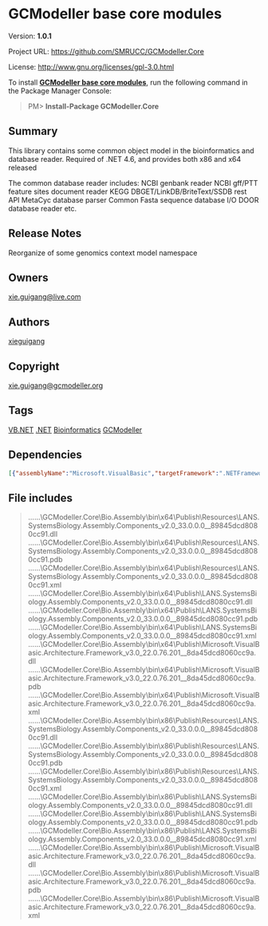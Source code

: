 # GCModeller base core modules
Version: **1.0.1**

Project URL: https://github.com/SMRUCC/GCModeller.Core

License: http://www.gnu.org/licenses/gpl-3.0.html

To install **[GCModeller base core modules](https://www.nuget.org/packages/GCModeller.Core/)**, run the following command in the Package Manager Console:
> PM>  **Install-Package GCModeller.Core**


## Summary
This library contains some common object model in the bioinformatics and database reader.
Required of .NET 4.6, and provides both x86 and x64 released

The common database reader includes:
NCBI genbank reader
NCBI gff/PTT feature sites document reader
KEGG DBGET/LinkDB/BriteText/SSDB rest API
MetaCyc database parser
Common Fasta sequence database I/O
DOOR database reader
etc.
## Release Notes
Reorganize of some genomics context model namespace
## Owners
xie.guigang@live.com
## Authors
[xieguigang](https://www.nuget.org/profiles/xieguigang)
## Copyright
xie.guigang@gcmodeller.org
## Tags
[VB.NET](https://www.nuget.org/packages?q=Tags%3A"VB.NET") [.NET](https://www.nuget.org/packages?q=Tags%3A".NET") [Bioinformatics](https://www.nuget.org/packages?q=Tags%3A"Bioinformatics") [GCModeller](https://www.nuget.org/packages?q=Tags%3A"GCModeller")
## Dependencies
>
```json
[{"assemblyName":"Microsoft.VisualBasic","targetFramework":".NETFramework4.6"},{"assemblyName":"System.Web.Extensions","targetFramework":".NETFramework4.6"},{"assemblyName":"System.Xml","targetFramework":".NETFramework4.6"},{"assemblyName":"System.Xml.Linq","targetFramework":".NETFramework4.6"}]
```


## File includes
> ..\..\..\GCModeller.Core\Bio.Assembly\bin\x64\Publish\Resources\LANS.SystemsBiology.Assembly.Components_v2.0_33.0.0.0__89845dcd8080cc91.dll<br />
> ..\..\..\GCModeller.Core\Bio.Assembly\bin\x64\Publish\Resources\LANS.SystemsBiology.Assembly.Components_v2.0_33.0.0.0__89845dcd8080cc91.pdb<br />
> ..\..\..\GCModeller.Core\Bio.Assembly\bin\x64\Publish\Resources\LANS.SystemsBiology.Assembly.Components_v2.0_33.0.0.0__89845dcd8080cc91.xml<br />
> ..\..\..\GCModeller.Core\Bio.Assembly\bin\x64\Publish\LANS.SystemsBiology.Assembly.Components_v2.0_33.0.0.0__89845dcd8080cc91.dll<br />
> ..\..\..\GCModeller.Core\Bio.Assembly\bin\x64\Publish\LANS.SystemsBiology.Assembly.Components_v2.0_33.0.0.0__89845dcd8080cc91.pdb<br />
> ..\..\..\GCModeller.Core\Bio.Assembly\bin\x64\Publish\LANS.SystemsBiology.Assembly.Components_v2.0_33.0.0.0__89845dcd8080cc91.xml<br />
> ..\..\..\GCModeller.Core\Bio.Assembly\bin\x64\Publish\Microsoft.VisualBasic.Architecture.Framework_v3.0_22.0.76.201__8da45dcd8060cc9a.dll<br />
> ..\..\..\GCModeller.Core\Bio.Assembly\bin\x64\Publish\Microsoft.VisualBasic.Architecture.Framework_v3.0_22.0.76.201__8da45dcd8060cc9a.pdb<br />
> ..\..\..\GCModeller.Core\Bio.Assembly\bin\x64\Publish\Microsoft.VisualBasic.Architecture.Framework_v3.0_22.0.76.201__8da45dcd8060cc9a.xml<br />
> ..\..\..\GCModeller.Core\Bio.Assembly\bin\x86\Publish\Resources\LANS.SystemsBiology.Assembly.Components_v2.0_33.0.0.0__89845dcd8080cc91.dll<br />
> ..\..\..\GCModeller.Core\Bio.Assembly\bin\x86\Publish\Resources\LANS.SystemsBiology.Assembly.Components_v2.0_33.0.0.0__89845dcd8080cc91.pdb<br />
> ..\..\..\GCModeller.Core\Bio.Assembly\bin\x86\Publish\Resources\LANS.SystemsBiology.Assembly.Components_v2.0_33.0.0.0__89845dcd8080cc91.xml<br />
> ..\..\..\GCModeller.Core\Bio.Assembly\bin\x86\Publish\LANS.SystemsBiology.Assembly.Components_v2.0_33.0.0.0__89845dcd8080cc91.dll<br />
> ..\..\..\GCModeller.Core\Bio.Assembly\bin\x86\Publish\LANS.SystemsBiology.Assembly.Components_v2.0_33.0.0.0__89845dcd8080cc91.pdb<br />
> ..\..\..\GCModeller.Core\Bio.Assembly\bin\x86\Publish\LANS.SystemsBiology.Assembly.Components_v2.0_33.0.0.0__89845dcd8080cc91.xml<br />
> ..\..\..\GCModeller.Core\Bio.Assembly\bin\x86\Publish\Microsoft.VisualBasic.Architecture.Framework_v3.0_22.0.76.201__8da45dcd8060cc9a.dll<br />
> ..\..\..\GCModeller.Core\Bio.Assembly\bin\x86\Publish\Microsoft.VisualBasic.Architecture.Framework_v3.0_22.0.76.201__8da45dcd8060cc9a.pdb<br />
> ..\..\..\GCModeller.Core\Bio.Assembly\bin\x86\Publish\Microsoft.VisualBasic.Architecture.Framework_v3.0_22.0.76.201__8da45dcd8060cc9a.xml<br />
